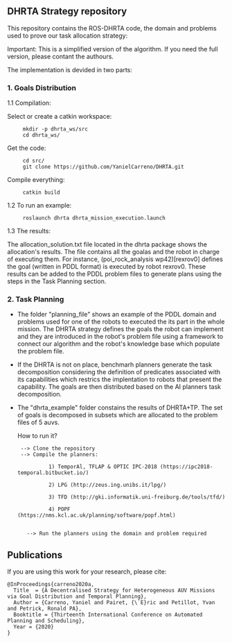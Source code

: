 ## DHRTA Strategy repository                                       

This repository contains the ROS-DHRTA code, the domain and problems used to prove our task allocation strategy:

Important: This is a simplified version of the algorithm. If you need the full version, please contant the authours.

The implementation is devided in two parts:


### 1. Goals Distribution

1.1 Compilation:

   Select or create a catkin workspace:

         mkdir -p dhrta_ws/src
         cd dhrta_ws/

   Get the code:

         cd src/
         git clone https://github.com/YanielCarreno/DHRTA.git

   Compile everything:

         catkin build

1.2 To run an example:

         roslaunch dhrta dhrta_mission_execution.launch

1.3 The results:

The allocation_solution.txt file located in the dhrta package shows the allocation's results. The file contains all the goalas and the robot in charge of executing them. For instance, (poi_rock_analysis wp42)[rexrov0] defines the goal (written in PDDL format) is executed by robot rexrov0. These results can be added to the PDDL problem files to generate plans using the steps in the Task Planning section.

### 2. Task Planning

- The folder "planning_file" shows an example of the PDDL domain and problems used for one of the robots to executed the its  part in the whole mission. The DHRTA strategy defines the goals the robot can implement and they are introduced in the robot's problem file using a framework to connect our algorithm and the robot's knowledge base which populate the problem file.

- If the DHRTA is not on place, benchmarh planners generate the task decomposition considering the definition of predicates associated with its capabilities which restrics the implentation to robots that present the capability. The goals are then distributed based on the AI planners task decomposition.

- The "dhrta_example" folder constains the results of DHRTA+TP. The set of goals is decomposed in subsets which are allocated to the problem files of 5 auvs. 


   How to run it?
   
       --> Clone the repository
       --> Compile the planners:
       
                1) TemporAl, TFLAP & OPTIC IPC-2018 (https://ipc2018-temporal.bitbucket.io/)
       
                2) LPG (http://zeus.ing.unibs.it/lpg/) 
                
                3) TFD (http://gki.informatik.uni-freiburg.de/tools/tfd/)
                
                4) POPF (https://nms.kcl.ac.uk/planning/software/popf.html)
                
                
         --> Run the planners using the domain and problem required
       
## Publications

If you are using this work for your research, please cite:
```
@InProceedings{carreno2020a,
  Title  = {A Decentralised Strategy for Heterogeneous AUV Missions via Goal Distribution and Temporal Planning},
  Author = {Carreno, Yaniel and Pairet, {\`E}ric and Petillot, Yvan and Petrick, Ronald PA},
  Booktitle = {Thirteenth International Conference on Automated Planning and Scheduling},
  Year = {2020}
}
```
                
